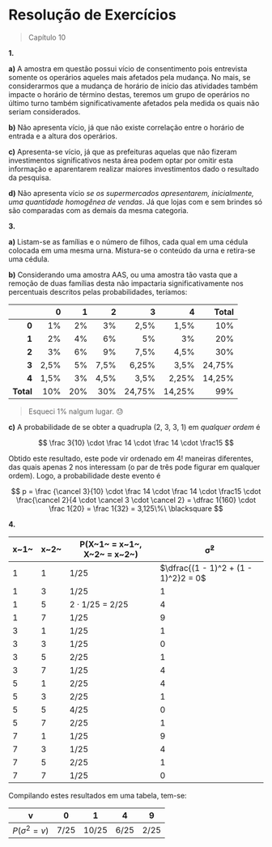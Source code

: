 # Resolução de Exercícios

> Capítulo 10

**1.**

**a)** A amostra em questão possui vício de consentimento pois entrevista somente os operários aqueles mais afetados pela mudança. No mais, se considerarmos que a mudança de horário de início das atividades também impacte o horário de término destas, teremos um grupo de operários no último turno também significativamente afetados pela medida os quais não seriam considerados.

**b)** Não apresenta vício, já que não existe correlação entre o horário de entrada e a altura dos operários.

**c)** Apresenta-se vício, já que as prefeituras aquelas que não fizeram investimentos significativos nesta área podem optar por omitir esta informação e aparentarem realizar maiores investimentos dado o resultado da pesquisa.

**d)** Não apresenta vício *se os supermercados apresentarem, inicialmente, uma quantidade homogênea de vendas*. Já que lojas com e sem brindes só são comparadas com as demais da mesma categoria.

**3.**

**a)** Listam-se as famílias e o número de filhos, cada qual em uma cédula colocada em uma mesma urna. Mistura-se o conteúdo da urna e retira-se uma cédula.

**b)** Considerando uma amostra AAS, ou uma amostra tão vasta que a remoção de duas famílias desta não impactaria significativamente nos percentuais descritos pelas probabilidades, teríamos:

|           | 0    | 1   | 2    | 3      | 4      | Total  |
| ---------:| ----:| ---:| ----:| ------:| ------:| ------:|
| **0**     | 1%   | 2%  | 3%   | 2,5%   | 1,5%   | 10%    |
| **1**     | 2%   | 4%  | 6%   | 5%     | 3%     | 20%    |
| **2**     | 3%   | 6%  | 9%   | 7,5%   | 4,5%   | 30%    |
| **3**     | 2,5% | 5%  | 7,5% | 6,25%  | 3,5%   | 24,75% |
| **4**     | 1,5% | 3%  | 4,5% | 3,5%   | 2,25%  | 14,25% |
| **Total** | 10%  | 20% | 30%  | 24,75% | 14,25% | 99%    |

> Esqueci 1% nalgum lugar. :sweat:

**c)** A probabilidade de se obter a quadrupla (2, 3, 3, 1) em *qualquer ordem* é

$$
\frac 3{10} \cdot \frac 14 \cdot \frac 14 \cdot \frac15 
$$

Obtido este resultado, este pode vir ordenado em $4!$ maneiras diferentes, das quais apenas 2 nos interessam (o par de três pode figurar em qualquer ordem). Logo, a probabilidade deste evento é

$$
p = \frac {\cancel 3}{10} \cdot \frac 14 \cdot \frac 14 \cdot \frac15
\cdot \frac{\cancel 2}{4 \cdot \cancel 3 \cdot \cancel 2} =
\dfrac 1{160} \cdot \frac 1{20} = \frac 1{32} =
3,125\%\ \blacksquare
$$

**4.**

| x~1~ | x~2~ | P(X~1~ = x~1~, X~2~ = x~2~) | $\bm{\hat\sigma^2}$                  |
| ---- | ---- | --------------------------- | ------------------------------------ |
| 1    | 1    | 1/25                        | $\dfrac{(1 - 1)^2 + (1 - 1)^2}2 = 0$ |
| 1    | 3    | 1/25                        | 1                                    |
| 1    | 5    | 2 · 1/25 = 2/25             | 4                                    |
| 1    | 7    | 1/25                        | 9                                    |
| 3    | 1    | 1/25                        | 1                                    |
| 3    | 3    | 1/25                        | 0                                    |
| 3    | 5    | 2/25                        | 1                                    |
| 3    | 7    | 1/25                        | 4                                    |
| 5    | 1    | 2/25                        | 4                                    |
| 5    | 3    | 2/25                        | 1                                    |
| 5    | 5    | 4/25                        | 0                                    |
| 5    | 7    | 2/25                        | 1                                    |
| 7    | 1    | 1/25                        | 9                                    |
| 7    | 3    | 1/25                        | 4                                    |
| 7    | 5    | 2/25                        | 1                                    |
| 7    | 7    | 1/25                        | 0                                    |

Compilando estes resultados em uma tabela, tem-se:

| v                 | 0    | 1     | 4    | 9    |
|:-----------------:|:----:|:-----:|:----:|:----:|
| $P(\sigma^2 = v)$ | 7/25 | 10/25 | 6/25 | 2/25 |
